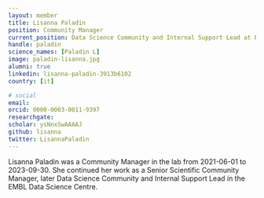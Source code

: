 ```yaml
---
layout: member
title: Lisanna Paladin
position: Community Manager
current_position: Data Science Community and Internal Support Lead at EMBL
handle: paladin
science_names: [Paladin L]
image: paladin-lisanna.jpg
alumni: true
linkedin: lisanna-paladin-3913b6102
country: [it]

# social
email:
orcid: 0000-0003-0011-9397
researchgate:
scholar: ysNnxSwAAAAJ
github: lisanna
twitter: LisannaPaladin
---
```


Lisanna Paladin was a Community Manager in the lab from 2021-06-01 to 2023-09-30. She continued her work as a Senior Scientific Community Manager, later Data Science Community and Internal Support Lead in the EMBL Data Science Centre.
